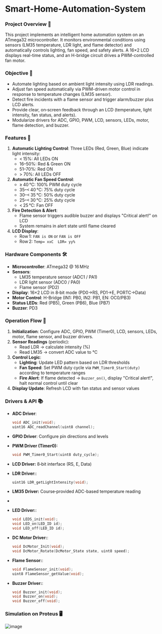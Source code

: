 # Smart-Home-Automation-System

### Project Overview 📖
This project implements an intelligent home automation system on an ATmega32 microcontroller. It monitors environmental conditions using sensors (LM35 temperature, LDR light, and flame detector) and automatically controls lighting, fan speed, and safety alerts. A 16×2 LCD displays real-time status, and an H-bridge circuit drives a PWM-controlled fan motor.  

### Objective 🎯
- Automate lighting based on ambient light intensity using LDR readings.  
- Adjust fan speed automatically via PWM-driven motor control in response to temperature changes (LM35 sensor).  
- Detect fire incidents with a flame sensor and trigger alarm/buzzer plus LCD alerts.  
- Provide clear, on‑screen feedback through an LCD (temperature, light intensity, fan status, and alerts).  
- Modularize drivers for ADC, GPIO, PWM, LCD, sensors, LEDs, motor, flame detection, and buzzer.  

### Features 🚀
1. **Automatic Lighting Control**: Three LEDs (Red, Green, Blue) indicate light intensity:  
   - < 15%: All LEDs ON  
   - 16–50%: Red & Green ON  
   - 51–70%: Red ON  
   - \> 70%: All LEDs OFF  
2. **Automatic Fan Speed Control**:  
   - ≥ 40 °C: 100% PWM duty cycle  
   - 35–< 40 °C: 75% duty cycle  
   - 30–< 35 °C: 50% duty cycle  
   - 25–< 30 °C: 25% duty cycle  
   - < 25 °C: Fan OFF  
3. **Fire Detection & Alert**:  
   - Flame sensor triggers audible buzzer and displays "Critical alert!" on LCD  
   - System remains in alert state until flame cleared  
4. **LCD Display**:  
   - Row 1: `FAN is ON` or `FAN is OFF`  
   - Row 2: `Temp= xxC  LDR= yy%`  

### Hardware Components 🛠️
- **Microcontroller**: ATmega32 @ 16 MHz  
- **Sensors**:  
  - LM35 temperature sensor (ADC1 / PA1)  
  - LDR light sensor (ADC0 / PA0)  
  - Flame sensor (PD2)  
- **Display**: 16×2 LCD in 8‑bit mode (PD0→RS, PD1→E, PORTC→Data)  
- **Motor Control**: H-Bridge (IN1: PB0, IN2: PB1, EN: OC0/PB3)  
- **Status LEDs**: Red (PB5), Green (PB6), Blue (PB7)  
- **Buzzer**: PD3  

### Operation Flow 🔄
1. **Initialization**: Configure ADC, GPIO, PWM (Timer0), LCD, sensors, LEDs, motor, flame sensor, and buzzer drivers.  
2. **Sensor Readings** (periodic):  
   - Read LDR → calculate intensity (%)  
   - Read LM35 → convert ADC value to °C  
3. **Control Logic**:  
   - **Lighting**: Update LED pattern based on LDR thresholds  
   - **Fan Speed**: Set PWM duty cycle via `PWM_Timer0_Start(duty)` according to temperature ranges  
   - **Fire Alert**: If flame detected → `Buzzer_on()`, display "Critical alert!", halt normal control until clear  
4. **Display Update**: Refresh LCD with fan status and sensor values  

### Drivers & API 📚
- **ADC Driver**:
  ```c
  void ADC_init(void);
  uint16 ADC_readChannel(uint8 channel);

- **GPIO Driver**: Configure pin directions and levels
  
- **PWM Driver (Timer0):**
  ```c
  void PWM_Timer0_Start(uint8 duty_cycle);

- **LCD Driver:** 8‑bit interface (RS, E, Data)
  
- **LDR Driver:**:
  ```c
  uint16 LDR_getLightIntensity(void);

- **LM35 Driver:** Course‑provided ADC-based temperature reading
- 
- **LED Driver:**:
  ```c
  void LEDS_init(void);
  void LED_on(LED_ID id);
  void LED_off(LED_ID id);

- **DC Motor Driver:**:
  ```c
  void DcMotor_Init(void);
  void DcMotor_Rotate(DcMotor_State state, uint8 speed);

- **Flame Sensor:**:
  ```c
  void FlameSensor_init(void);
  uint8 FlameSensor_getValue(void);

- **Buzzer Driver:**:
  ```c
  void Buzzer_init(void);
  void Buzzer_on(void);
  void Buzzer_off(void);  

### Simulation on Proteus 🖥️
![image](https://github.com/user-attachments/assets/073098cd-e6ce-43a7-a3ae-a10c607f08b7)
